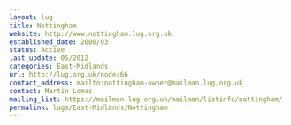 ```yaml
---
layout: lug
title: Nottingham
website: http://www.nottingham.lug.org.uk
established_date: 2000/03
status: Active
last_update: 05/2012
categories: East-Midlands
url: http://lug.org.uk/node/66
contact_address: mailto:nottingham-owner@mailman.lug.org.uk
contact: Martin Lomas
mailing_list: https://mailman.lug.org.uk/mailman/listinfo/nottingham/
permalink: lugs/East-Midlands/Nottingham
---
```

